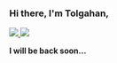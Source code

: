 ### Hi there, I'm Tolgahan,
<p align="justify color-bg-secondary">
  <a href='https://tolgahanacar.net'>
    <img src="https://img.shields.io/badge/Blog-tolgahanacar.net-blue">
  <a/>
  <a href='https://acarn.net'>
    <img src="https://img.shields.io/badge/Founder-acarn-red">
  <a/>
</p>
<strong>I will be back soon...</strong>
    <!--
<h2>Github Stats</h2>
[![tolgahanacar's github stats](https://github-readme-stats.vercel.app/api?username=tolgahanacar&count_private=true&show_icons=true&theme=radical&hide_rank=false)](https://github.com/tolgahanacar/github-readme-stats)
<!--[![Top Langs](https://github-readme-stats.vercel.app/api/top-langs/?username=tolgahanacar)](https://github.com/tolgahanacar/github-readme-stats)
<h2>Latest Blog Posts</h2>
<ul>
  <li><a href="https://forum.donanimhaber.com/bedava-site-ici-seo-makalesi--140490628">On-Page Seo Guide</a>
</ul>    
<h2>Contact</h2>
<ul>
  <li>:email:  <a href="mailto:hi@tolgahanacar.net">Send Email</a>
  <li>:office: <a href="https://www.linkedin.com/in/tolgahan-acar/">Connection Request</a>
  <li>:earth_africa: <a href="https://tolgahanacar.net">More information</a>
</ul>    -->
